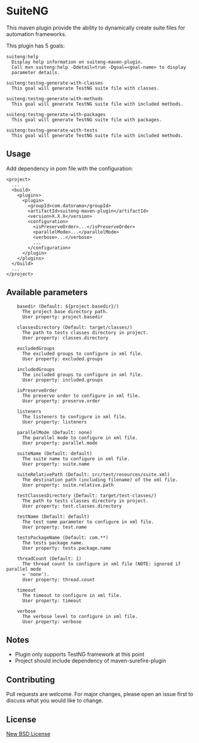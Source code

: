 # SuiteNG

This maven plugin provide the ability to dynamically create suite files for automation frameworks.

This plugin has 5 goals:
```
suiteng:help
  Display help information on suiteng-maven-plugin.
  Call mvn suiteng:help -Ddetail=true -Dgoal=<goal-name> to display
  parameter details.

suiteng:testng-generate-with-classes
  This goal will generate TestNG suite file with classes.

suiteng:testng-generate-with-methods
  This goal will generate TestNG suite file with included methods.

suiteng:testng-generate-with-packages
  This goal will generate TestNG suite file with packages.

suiteng:testng-generate-with-tests
  This goal will generate TestNG suite file with included methods.
```

## Usage

Add dependency in pom file with the configuration:
```
<project>
  ...
  <build>
    <plugins>
      <plugin>
        <groupId>com.datorama</groupId>
        <artifactId>suiteng-maven-plugin</artifactId>
        <version>X.X.X</version>
        <configuration>
          <isPreserveOrder>...</isPreserveOrder>
          <parallelMode>...</parallelMode>
          <verbose>...</verbose>
          ...
        </configuration>
      </plugin>
    </plugins>
  </build>
  ...
</project>
```

##  Available parameters

```
    basedir (Default: ${project.basedir}/)
      The project base directory path.
      User property: project.basedir

    classesDirectory (Default: target/classes/)
      The path to tests classes directory in project.
      User property: classes.directory

    excludedGroups
      The excluded groups to configure in xml file.
      User property: excluded.groups

    includedGroups
      The included groups to configure in xml file.
      User property: included.groups

    isPreserveOrder
      The preserve order to configure in xml file.
      User property: preserve.order

    listeners
      The listeners to configure in xml file.
      User property: listeners

    parallelMode (Default: none)
      The parallel mode to configure in xml file.
      User property: parallel.mode

    suiteName (Default: default)
      The suite name to configure in xml file.
      User property: suite.name

    suiteRelativePath (Default: src/test/resources/suite.xml)
      The destination path (including filename) of the xml file.
      User property: suite.relative.path

    testClassesDirectory (Default: target/test-classes/)
      The path to tests classes directory in project.
      User property: test.classes.directory

    testName (Default: default)
      The test name parameter to configure in xml file.
      User property: test.name

    testsPackageName (Default: com.**)
      The tests package name.
      User property: tests.package.name

    threadCount (Default: 1)
      The thread count to configure in xml file (NOTE: ignored if parallel mode
      = 'none').
      User property: thread.count

    timeout
      The timeout to configure in xml file.
      User property: timeout

    verbose
      The verbose level to configure in xml file.
      User property: verbose
```

## Notes

* Plugin only supports TestNG framework at this point
* Project should include dependency of maven-surefire-plugin

## Contributing

Pull requests are welcome. For major changes, please open an issue first to discuss what you would like to change.

## License

[New BSD License](https://opensource.org/licenses/BSD-3-Clause)
